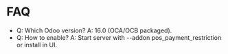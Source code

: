 # FAQ

- Q: Which Odoo version? A: 16.0 (OCA/OCB packaged).
- Q: How to enable? A: Start server with --addon pos_payment_restriction or install in UI.

